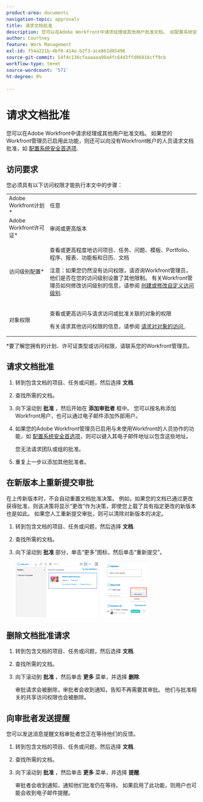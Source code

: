 ```yaml
---
product-area: documents
navigation-topic: approvals
title: 请求文档批准
description: 您可以在Adobe Workfront中请求经理或其他用户批准文档。 如配置系统安全首选项中所述，如果您的Workfront管理员已启用此功能，则还可以向没有Workfront帐户的人员请求文档批准。
author: Courtney
feature: Work Management
exl-id: f54a221b-4bf0-414e-b2f3-ace861d85496
source-git-commit: 54f4c136cfaaaaaa90a4fc64d3ffd06816cff9cb
workflow-type: tm+mt
source-wordcount: '571'
ht-degree: 0%

---
```


# 请求文档批准

您可以在Adobe Workfront中请求经理或其他用户批准文档。 如果您的Workfront管理员已启用此功能，则还可以向没有Workfront帐户的人员请求文档批准，如 [配置系统安全首选项](../../administration-and-setup/manage-workfront/security/configure-security-preferences.md).

## 访问要求

您必须具有以下访问权限才能执行本文中的步骤：

<table style="table-layout:auto"> 
 <col> 
 <col> 
 <tbody> 
  <tr> 
   <td role="rowheader">Adobe Workfront计划*</td> 
   <td> <p>任意</p> </td> 
  </tr> 
  <tr> 
   <td role="rowheader">Adobe Workfront许可证*</td> 
   <td> <p>审阅或更高版本</p> </td> 
  </tr> 
  <tr> 
   <td role="rowheader">访问级别配置*</td> 
   <td> <p>查看或更高程度地访问项目、任务、问题、模板、Portfolio、程序、报表、功能板和日历、文档</p> <p>注意：如果您仍然没有访问权限，请咨询Workfront管理员，他们是否在您的访问级别设置了其他限制。 有关Workfront管理员如何修改访问级别的信息，请参阅 <a href="../../administration-and-setup/add-users/configure-and-grant-access/create-modify-access-levels.md" class="MCXref xref">创建或修改自定义访问级别</a>.</p> </td> 
  </tr> 
  <tr> 
   <td role="rowheader">对象权限</td> 
   <td> <p>查看或更高访问与请求访问或批准关联的对象的权限 </p> <p>有关请求其他访问权限的信息，请参阅 <a href="../../workfront-basics/grant-and-request-access-to-objects/request-access.md" class="MCXref xref">请求对对象的访问 </a>.</p> </td> 
  </tr> 
 </tbody> 
</table>

&#42;要了解您拥有的计划、许可证类型或访问权限，请联系您的Workfront管理员。

## 请求文档批准

1. 转到包含文档的项目、任务或问题，然后选择 **文档**.
1. 查找所需的文档。

1. 向下滚动到 **批准** ，然后开始在 **添加审批者** 框中。 您可以按名称添加Workfront用户，也可以通过电子邮件添加外部用户。

1. 如果您的Adobe Workfront管理员已启用与未使用Workfront的人员协作的功能，如 [配置系统安全首选项](../../administration-and-setup/manage-workfront/security/configure-security-preferences.md)，则可以键入其电子邮件地址以包含这些地址。

   您无法请求团队或组的批准。

1. 重复上一步以添加其他批准者。

## 在新版本上重新提交审批

在上传新版本时，不会自动重置文档批准决策。 例如，如果您的文档已通过更改获得批准，则该决策将显示“更改”作为决策，即使您上载了具有指定更改的新版本也是如此。 如果您人工重新提交审批，则可以清除对新版本的决定。

1. 转到包含文档的项目、任务或问题，然后选择 **文档**.
1. 查找所需的文档。

1. 向下滚动到 **批准** 部分，单击“更多”图标，然后单击“重新提交”。

   ![](assets/nwe-resubmit-approval-350x149.png)

## 删除文档批准请求

1. 转到包含文档的项目、任务或问题，然后选择 **文档**.
1. 查找所需的文档。

1. 向下滚动到 **批准** ，然后单击 **更多** 菜单，并选择 **删除**.

   审批请求会被删除，审批者会收到通知，告知不再需要其审批。 他们与批准相关的共享访问权限也会被删除。

## 向审批者发送提醒

您可以发送消息提醒文档审批者您正在等待他们的反馈。

1. 转到包含文档的项目、任务或问题，然后选择 **文档**.
1. 查找所需的文档。

1. 向下滚动到 **批准** ，然后单击 **更多** 菜单，并选择 **提醒**.

   审批者会收到通知，通知他们批准仍在等待。 如果启用了此功能，则用户也可能会收到电子邮件提醒。
